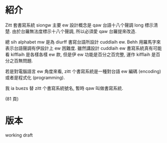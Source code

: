 # 紹介

Zitt 套書寫系統 siongw 主要 ew 設計概念是 qaw 台語十八个聲調 long 標示清楚. 由於台羅無法度標示十八个聲調, 所以必須愛 qaw 台羅提來改造.

總 sih alphabet mw 是為 diurff 書寫台語所設計 cuddlaih ew. Behh 用羅馬字來表示台語聲調有伊設計上 ew 困難度. 雖然講設計 cuddlaih ew 書寫系統真有可能看 kifflaih 是各樣各樣 ew 款, 但是伊 ew 功能是百分之百完整, 運作 kifflaih 是百分之百無問題.

若是對電腦語言 ew 角度來看, zitt 个書寫系統是一種對台語 ew 編碼 \(encoding\) 或者是程式化 \(programming\).

我 ia buezs 替 zitt 个書寫系統號名, 暫時 qaw 叫做書寫系統.

\(81 頁\)

# 版本

working draft
